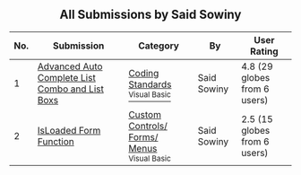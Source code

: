 ﻿<div align="center">

## All Submissions by Said Sowiny

</div>

No.  | Submission | Category | By   | User Rating
---- | ---------- | -------- | ---- | -----------
1 | [Advanced Auto Complete List Combo and List Boxs<br />](https://github.com/Planet-Source-Code/said-sowiny-advanced-auto-complete-list-combo-and-list-boxs__1-46441) | [Coding Standards<br /><sup>Visual Basic</sup>](../ByCategory/coding-standards__1-43.md) | Said Sowiny | 4.8 (29 globes from 6 users)
2 | [IsLoaded Form Function<br />](https://github.com/Planet-Source-Code/said-sowiny-isloaded-form-function__1-46415) | [Custom Controls/ Forms/  Menus<br /><sup>Visual Basic</sup>](../ByCategory/custom-controls-forms-menus__1-4.md) | Said Sowiny | 2.5 (15 globes from 6 users)
